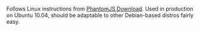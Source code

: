 Follows Linux instructions from [PhantomJS Download][1]. Used in
production on Ubuntu 10.04, should be adaptable to other Debian-based
distros fairly easy.

[1]: http://phantomjs.org/download.html

